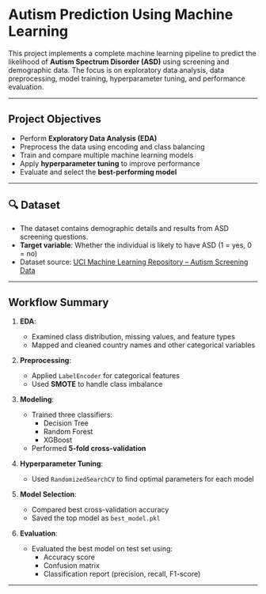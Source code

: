 # Autism Prediction Using Machine Learning
This project implements a complete machine learning pipeline to predict the likelihood of **Autism Spectrum Disorder (ASD)** using screening and demographic data. The focus is on exploratory data analysis, data preprocessing, model training, hyperparameter tuning, and performance evaluation.

---

## Project Objectives

- Perform **Exploratory Data Analysis (EDA)**
- Preprocess the data using encoding and class balancing
- Train and compare multiple machine learning models
- Apply **hyperparameter tuning** to improve performance
- Evaluate and select the **best-performing model**


---

## 🔍 Dataset

- The dataset contains demographic details and results from ASD screening questions.
- **Target variable**: Whether the individual is likely to have ASD (1 = yes, 0 = no)
- Dataset source: [UCI Machine Learning Repository – Autism Screening Data](https://archive.ics.uci.edu/ml/datasets/Autism+Screening+Adult)

---

## Workflow Summary

1. **EDA**:
   - Examined class distribution, missing values, and feature types
   - Mapped and cleaned country names and other categorical variables

2. **Preprocessing**:
   - Applied `LabelEncoder` for categorical features  
   - Used **SMOTE** to handle class imbalance

3. **Modeling**:
   - Trained three classifiers:
     - Decision Tree
     - Random Forest
     - XGBoost
   - Performed **5-fold cross-validation**

4. **Hyperparameter Tuning**:
   - Used `RandomizedSearchCV` to find optimal parameters for each model

5. **Model Selection**:
   - Compared best cross-validation accuracy
   - Saved the top model as `best_model.pkl`

6. **Evaluation**:
   - Evaluated the best model on test set using:
     - Accuracy score
     - Confusion matrix
     - Classification report (precision, recall, F1-score)

---



